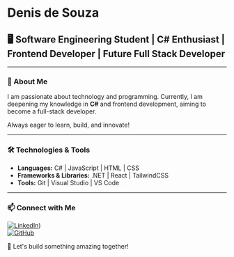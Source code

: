 # Denis de Souza

## 🖥️ Software Engineering Student | C# Enthusiast | Frontend Developer | Future Full Stack Developer

---

### 🦇 About Me

I am passionate about technology and programming. Currently, I am deepening my knowledge in **C#** and frontend development, aiming to become a full-stack developer.

Always eager to learn, build, and innovate!

---

### 🛠️ Technologies & Tools
- **Languages:** C# | JavaScript | HTML | CSS
- **Frameworks & Libraries:** .NET | React | TailwindCSS
- **Tools:** Git | Visual Studio | VS Code

---

### 📫 Connect with Me
[![LinkedIn](https://img.shields.io/badge/LinkedIn-Profile-blue?style=flat&logo=linkedin&logoColor=white)]([https://www.linkedin.com/in/denis-souza-b534b7351/))  
[![GitHub](https://img.shields.io/badge/GitHub-Profile-lightgrey?style=flat&logo=github&logoColor=white)](https://github.com/N4ndu098)

🚀 Let's build something amazing together!
